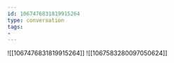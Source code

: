 ```yaml
---
id: 1067476831819915264
type: conversation
tags:
- 
---
```

![[1067476831819915264]]
![[1067583280097050624]]

